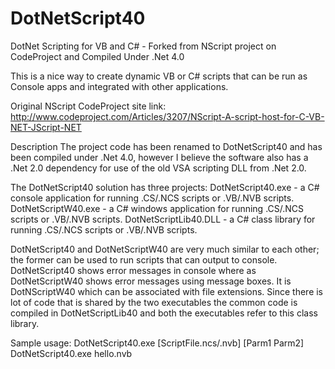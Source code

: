 # DotNetScript40
DotNet Scripting for VB and C# - Forked from NScript project on CodeProject and Compiled Under .Net 4.0

This is a nice way to create dynamic VB or C# scripts that can be run as Console apps and integrated with other applications.

Original NScript CodeProject site link:
http://www.codeproject.com/Articles/3207/NScript-A-script-host-for-C-VB-NET-JScript-NET

Description
The project code has been renamed to DotNetScript40 and has been compiled under .Net 4.0, however I believe the software also has a .Net 2.0 dependency for use of the old VSA scripting DLL from .Net 2.0.

The DotNetScript40 solution has three projects:
DotNetScript40.exe - a C# console application for running .CS/.NCS scripts or .VB/.NVB scripts.
DotNetScriptW40.exe - a C# windows application for running .CS/.NCS scripts or .VB/.NVB scripts.
DotNetScriptLib40.DLL - a C# class library for running .CS/.NCS scripts or .VB/.NVB scripts.

DotNetScript40 and DotNetScriptW40 are very much similar to each other; the former can be used to run scripts that can output to console. DotNetScript40 shows error messages in console where as DotNetScriptW40 shows error messages using message boxes. It is DotNScriptW40 which can be associated with file extensions. Since there is lot of code that is shared by the two executables the common code is compiled in DotNetScriptLib40 and both the executables refer to this class library.

Sample usage: DotNetScript40.exe [ScriptFile.ncs/.nvb] [Parm1 Parm2]
DotNetScript40.exe hello.nvb
